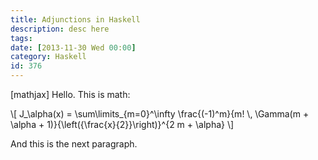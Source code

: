 ```yaml
---
title: Adjunctions in Haskell
description: desc here
tags: 
date: [2013-11-30 Wed 00:00]
category: Haskell
id: 376
---
```


[mathjax] Hello. This is math:

\\[ J\_\\alpha(x) = \\sum\\limits\_{m=0}\^\\infty \\frac{(-1)\^m}{m! \\, \\Gamma(m + \\alpha + 1)}{\\left({\\frac{x}{2}}\\right)}\^{2 m + \\alpha} \\]

And this is the next paragraph.

